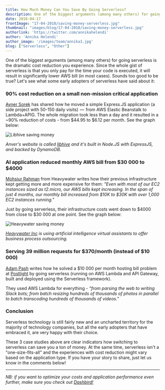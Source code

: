 ```yaml
---
title: How Much Money Can You Save By Going Serverless?
description: One of the biggest arguments (among many others) for going serverless is the dramatic cost reduction you experience.
date: 2018-04-17
frontImage: "17-04-2018/saving-money-serverless.jpg"
thumbnail: "images/blog/17-04-2018/saving-money-serverless.jpg"
authorlink: 'https://twitter.com/annikahelendi'
author: 'Annika Helendi'
author_image: '/images/team/annika1.jpg'
blog: ["Serverless", "Other"]
---
```


One of the biggest arguments (among many others) for going serverless is the dramatic cost reduction you experience. Since the whole gist of serverless is that you only pay for the time your code is executed, it will result in significantly lower AWS bill (in most cases). Sounds too good to be true? Let's see what some early adopters of serverless have said about it:


### 90% cost reduction on a small non-mission critical application ###


<a href="https://medium.freecodecamp.org/how-i-cut-my-aws-bill-by-90-35c937596f0c" target=\_blank>Avner Sorek</a> has shared how he moved a simple Express.JS application (a side project with 50-150 daily visits)  —  from AWS Elastic Beanstalk to Lambda+APIG. The whole migration took less than a day and it resulted in a ~90% reduction of costs - from $44.95 to $6.12 per month. See the graph below:


![Libhive saving money](/images/blog/17-04-2018/libhive-aws-cost.png)


*Anver's website is called <a href="https://www.libhive.com/" target=\_blank>libhive</a> and it's built in Node.JS with ExpressJS, and backed by DynamoDB.*


### AI application reduced monthly AWS bill from $30 000 to $4000 ###


<a href="https://read.acloud.guru/how-going-serverless-helped-us-reduce-costs-by-70-255adb87b093" target=\_blank>Mohsiur Rahman</a> from Heavywater writes how their previous infrastructure kept getting more and more expensive for them: *"Even with most of our EC2 instances sized as t2.micro, our AWS bills kept increasing. In the span of just 4 months, our monthly bill increased from $10K to $30K with over 1,000 EC2 instances running."*


Just by going serverless, their infrastructure costs went down to $4000 from close to $30 000 at one point. See the graph below:


![Heavywater saving money](/images/blog/17-04-2018/serverless-cost-reduction-heavywater.png)


*<a href="https://www.heavywater.com/" target=\_blank>Heavywater Inc</a> is using artificial intelligence virtual assistants to offer business process outsourcing.*


### Serving 39 million requests for $370/month (instead of $10 000) ###


<a href="https://trackchanges.postlight.com/serving-39-million-requests-for-370-month-or-how-we-reduced-our-hosting-costs-by-two-orders-of-edc30a9a88cd" target=\_blank>Adam Pash</a> writes how he solved a $10 000 per month hosting bill problem at <a href="https://postlight.com/" target=\_blank>Postlight</a> by going serverless (running on AWS Lambda and API Gateway, built and deployed using the Serverless framework).


They used AWS Lambda for everything -  *"from parsing the web to writing Slack bots; from batch resizing hundreds of thousands of photos in parallel to batch transcoding hundreds of thousands of videos."*

### Conclusion ###

Serverless technology is still fairly new and an uncharted territory for the majority of technology companies, but all the early adopters that have embraced it, are very happy with their choice.


These 3 case studies above are clear indicators how switching to serverless can save you a ton of money. At the same time, serverless isn't a "one-size-fits-all" and the experiences with cost reduction might vary based on the application type. If you have your story to share,  just let us know in the comments below!

---
*NB: if you want to optimize your costs and application performance even further, make sure you check out [Dashbird!](https://dashbird.io)*
